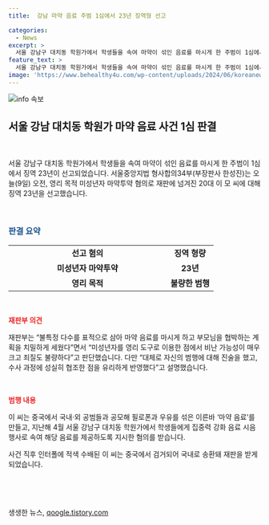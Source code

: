 ```yaml
---
title:  강남 마약 음료 주범 1심에서 23년 징역형 선고

categories:
  - News
excerpt: >
  서울 강남구 대치동 학원가에서 학생들을 속여 마약이 섞인 음료를 마시게 한 주범이 1심에서 징역 23년이 선고됐습니다. 미성년자를 영리 도구로 이용한 불량한 행동에 대한 판단이 내려졌지만, 자백과 수사 협조는 유리하게 반영되었습니다. 중국에서의 수배와 국내 송환 과정도 언급됐으며, 동일한 죄로 재판에 넘겨진 마약 음료 제조책도 함께 언급되었습니다.
feature_text: >
  서울 강남구 대치동 학원가에서 학생들을 속여 마약이 섞인 음료를 마시게 한 주범이 1심에서 징역 23년이 선고됐습니다. 미성년자를 영리 도구로 이용한 불량한 행동에 대한 판단이 내려졌지만, 자백과 수사 협조는 유리하게 반영되었습니다. 중국에서의 수배와 국내 송환 과정도 언급됐으며, 동일한 죄로 재판에 넘겨진 마약 음료 제조책도 함께 언급되었습니다.
image: 'https://www.behealthy4u.com/wp-content/uploads/2024/06/koreanews.jpg'
---
```


<p><img src="https://www.behealthy4u.com/wp-content/uploads/2024/06/koreanews.jpg" alt="info 속보" /></p>

<h2 data-ke-size="size26">서울 강남 대치동 학원가 마약 음료 사건 1심 판결</h2>

<p data-ke-size="size16">&nbsp;</p>

<p>서울 강남구 대치동 학원가에서 학생들을 속여 마약이 섞인 음료를 마시게 한 주범이 1심에서 징역 23년이 선고되었습니다. 서울중앙지법 형사합의34부(부장판사 한성진)는 오늘(9일) 오전, 영리 목적 미성년자 마약투약 혐의로 재판에 넘겨진 20대 이 모 씨에 대해 징역 23년을 선고했습니다.</p>

<p data-ke-size="size16">&nbsp;</p>

<h3><b><span style="color: #1a5490;">판결 요약</span></b></h3>

<table>
   <tbody>
      <tr>
         <td style="text-align: center; width: 300px; height: 23px;"><b>선고 혐의</b></td>
         <td style="text-align: center; height: 23px;"><b>징역 형량</b></td>
      </tr>
      <tr>
         <td style="text-align: center; height: 17px;"><b>미성년자 마약투약</b></td>
         <td style="text-align: center; height: 17px;"><b>23년</b></td>
      </tr>
      <tr>
         <td style="text-align: center; height: 17px;"><b>영리 목적</b></td>
         <td style="text-align: center; height: 17px;"><b>불량한 범행</b></td>
      </tr>
   </tbody>
</table>

<p data-ke-size="size16">&nbsp;</p>

<p><b><span style="color: #ee2323;">재판부 의견</span></b></p>

<p data-ke-size="size16">재판부는 “불특정 다수를 표적으로 삼아 마약 음료를 마시게 하고 부모님을 협박하는 계획을 치밀하게 세웠다”면서 “미성년자를 영리 도구로 이용한 점에서 비난 가능성이 매우 크고 죄질도 불량하다”고 판단했습니다. 다만 “대체로 자신의 범행에 대해 진술을 했고, 수사 과정에 성실히 협조한 점을 유리하게 반영했다”고 설명했습니다.</p>

<p data-ke-size="size16">&nbsp;</p>

<p><b><span style="color: #ee2323;">범행 내용</span></b></p>

<p data-ke-size="size16">이 씨는 중국에서 국내·외 공범들과 공모해 필로폰과 우유를 섞은 이른바 ‘마약 음료’를 만들고, 지난해 4월 서울 강남구 대치동 학원가에서 학생들에게 집중력 강화 음료 시음 행사로 속여 해당 음료를 제공하도록 지시한 혐의를 받습니다.</p>

<p data-ke-size="size16">사건 직후 인터폴에 적색 수배된 이 씨는 중국에서 검거되어 국내로 송환돼 재판을 받게 되었습니다.</p>

<p data-ke-size="size16">&nbsp;</p>

<p data-ke-size="size16">&nbsp;</p>
생생한 뉴스, <a href="https://qoogle.tistory.com" rel="dofollow">qoogle.tistory.com</a>


